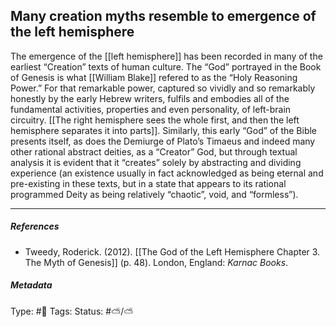 ## Many creation myths resemble to emergence of the left hemisphere  # 

The emergence of the [[left hemisphere]] has been recorded in many of the earliest “Creation” texts of human culture. The “God” portrayed in the Book of Genesis is what [[William Blake]] refered to as the “Holy Reasoning Power.” For that remarkable power, captured so vividly and so remarkably honestly by the early Hebrew writers, fulfils and embodies all of the fundamental activities, properties and even personality, of left-brain circuitry. [[The right hemisphere sees the whole first, and then the left hemisphere separates it into parts]]. Similarly, this early “God” of the Bible presents itself, as does the Demiurge of Plato’s Timaeus and indeed many other rational abstract deities, as a “Creator” God, but through textual analysis it is evident that it “creates” solely by abstracting and dividing experience (an existence usually in fact acknowledged as being eternal and pre-existing in these texts, but in a state that appears to its rational programmed Deity as being relatively “chaotic”, void, and “formless”).

___

##### References

- Tweedy, Roderick. (2012). [[The God of the Left Hemisphere Chapter 3. The Myth of Genesis]] (p. 48). London, England: _Karnac Books_.

##### Metadata

Type: #🔴 
Tags:
Status: #⛅️/⛅️